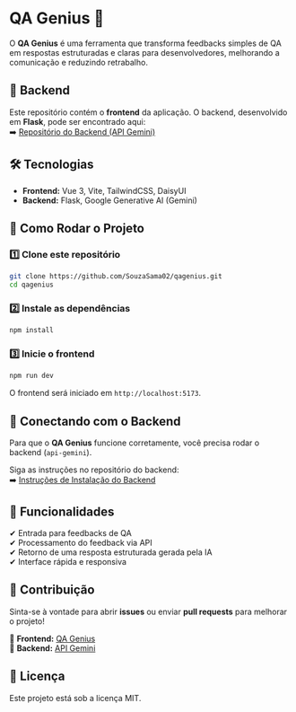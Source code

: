 # QA Genius 🚀

O **QA Genius** é uma ferramenta que transforma feedbacks simples de QA em respostas estruturadas e claras para desenvolvedores, melhorando a comunicação e reduzindo retrabalho.

## 🔗 Backend

Este repositório contém o **frontend** da aplicação. O backend, desenvolvido em **Flask**, pode ser encontrado aqui:  
➡️ [Repositório do Backend (API Gemini)](https://github.com/SouzaSama02/api-gemini)

## 🛠 Tecnologias

- **Frontend:** Vue 3, Vite, TailwindCSS, DaisyUI
- **Backend:** Flask, Google Generative AI (Gemini)

## 🚀 Como Rodar o Projeto

### 1️⃣ Clone este repositório

```bash
git clone https://github.com/SouzaSama02/qagenius.git
cd qagenius
```

### 2️⃣ Instale as dependências

```bash
npm install
```

### 3️⃣ Inicie o frontend

```bash
npm run dev
```

O frontend será iniciado em `http://localhost:5173`.

## 📡 Conectando com o Backend

Para que o **QA Genius** funcione corretamente, você precisa rodar o backend (`api-gemini`).

Siga as instruções no repositório do backend:  
➡️ [Instruções de Instalação do Backend](https://github.com/SouzaSama02/api-gemini)

## 🎯 Funcionalidades

✔ Entrada para feedbacks de QA  
✔ Processamento do feedback via API  
✔ Retorno de uma resposta estruturada gerada pela IA  
✔ Interface rápida e responsiva

## 🤝 Contribuição

Sinta-se à vontade para abrir **issues** ou enviar **pull requests** para melhorar o projeto!

📌 **Frontend:** [QA Genius](https://github.com/SouzaSama02/qagenius)  
📌 **Backend:** [API Gemini](https://github.com/SouzaSama02/api-gemini)

## 📜 Licença

Este projeto está sob a licença MIT.
